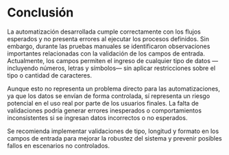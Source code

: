 # Conclusión
La automatización desarrollada cumple correctamente con los flujos esperados y no presenta errores al ejecutar los procesos definidos. Sin embargo, durante las pruebas manuales se identificaron observaciones importantes relacionadas con la validación de los campos de entrada. Actualmente, los campos permiten el ingreso de cualquier tipo de datos —incluyendo números, letras y símbolos— sin aplicar restricciones sobre el tipo o cantidad de caracteres.

Aunque esto no representa un problema directo para las automatizaciones, ya que los datos se envían de forma controlada, sí representa un riesgo potencial en el uso real por parte de los usuarios finales. La falta de validaciones podría generar errores inesperados o comportamientos inconsistentes si se ingresan datos incorrectos o no esperados.

Se recomienda implementar validaciones de tipo, longitud y formato en los campos de entrada para mejorar la robustez del sistema y prevenir posibles fallos en escenarios no controlados.
